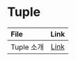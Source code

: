 # Tuple
| File       |            Link             |
| :--------- | :-------------------------: |
| Tuple 소개 | [Link](01-what-is-tuple.ts) |